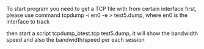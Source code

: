 To start program you need to get a TCP file with from certain interface first, please use command tcpdump -i en0 -e > test5.dump, where en0 is the interface to track

then start a script tcpdump_btest.tcp test5.dump, it will show the bandwidth speed and also the bandwidth/speed per each session
